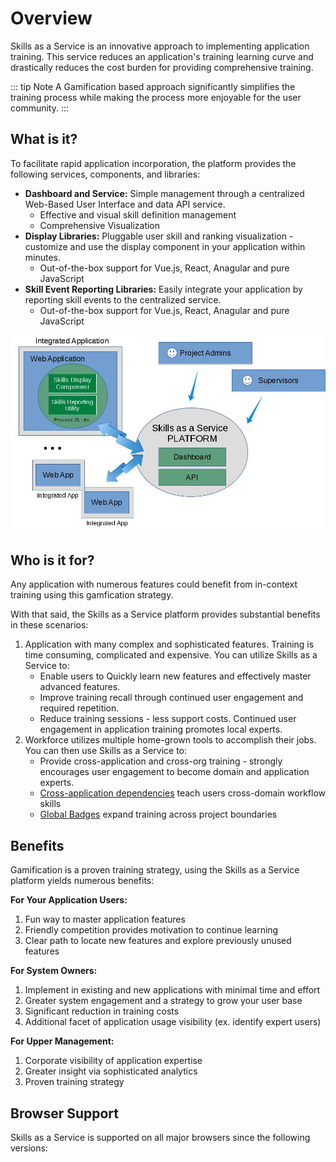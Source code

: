 # Overview

Skills as a Service is an innovative approach to implementing application training.  This service reduces an application's training learning curve and drastically reduces the cost burden for providing comprehensive training. 

::: tip Note
A Gamification based approach significantly simplifies the training process while making the process more enjoyable for the user community.
:::

## What is it?

To facilitate rapid application incorporation, the platform provides the following services, components, and libraries: 

- **Dashboard and Service:** Simple management through a centralized Web-Based User Interface and data API service. 
  - Effective and visual skill definition management
  - Comprehensive Visualization
- **Display Libraries:** Pluggable user skill and ranking visualization - customize and use the display component in your application within minutes. 
  - Out-of-the-box support for Vue.js, React, Anagular and pure JavaScript
- **Skill Event Reporting Libraries:** Easily integrate your application by reporting skill events to the centralized service.
  - Out-of-the-box support for Vue.js, React, Anagular and pure JavaScript

![Skills Platform Overview Image](./diagrams/SkillsPlatformOverview.jpg)
  
## Who is it for?

Any application with numerous features could benefit from in-context training using this gamfication strategy. 

With that said, the Skills as a Service platform provides substantial benefits in these scenarios:

1. Application with many complex and sophisticated features. Training is time consuming, complicated and expensive. You can utilize Skills as a Service to:
   - Enable users to Quickly learn new features and effectively master advanced features. 
   - Improve training recall through continued user engagement and required repetition.  
   - Reduce training sessions - less support costs. Continued user engagement in application training promotes local experts.
1. Workforce utilizes multiple home-grown tools to accomplish their jobs. You can then use Skills as a Service to:
   - Provide cross-application and cross-org training - strongly encourages user engagement to become domain and application experts.
   - [Cross-application dependencies](/dashboard/user-guide/dependencies.html#cross-project-dependencies) teach users cross-domain workflow skills
   - [Global Badges](/dashboard/user-guide/badges.html#global-badges) expand training across project boundaries     

## Benefits

Gamification is a proven training strategy, using the Skills as a Service platform yields numerous benefits: 

**For Your Application Users:**
1. Fun way to master application features
1. Friendly competition provides motivation to continue learning
1. Clear path to locate new features and explore previously unused features 

**For System Owners:**
1. Implement in existing and new applications with minimal time and effort
1. Greater system engagement and a strategy to grow your user base
1. Significant reduction in training costs
1. Additional facet of application usage visibility (ex. identify expert users)

**For Upper Management:**
1. Corporate visibility of application expertise
1. Greater insight via sophisticated analytics
1. Proven training strategy

## Browser Support

Skills as a Service is supported on all major browsers since the following versions:

<browser-support />
